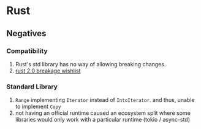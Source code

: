 # Rust
## Negatives
### Compatibility
1. Rust's std library has no way of allowing breaking changes.
2. [rust 2.0 breakage wishlist](https://github.com/rust-lang/rust/issues?q=is%3Aissue+sort%3Aupdated-desc+label%3Arust-2-breakage-wishlist+)


### Standard Library
1. `Range` implementing `Iterator` instead of `IntoIterator`. and thus, unable to implement `Copy`
2. not having an official runtime caused an ecosystem split where some libraries would only work with a particular runtime (tokio / async-std)


